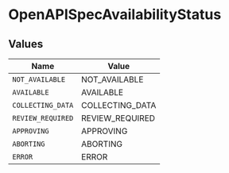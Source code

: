 # OpenAPISpecAvailabilityStatus


## Values

| Name              | Value             |
| ----------------- | ----------------- |
| `NOT_AVAILABLE`   | NOT_AVAILABLE     |
| `AVAILABLE`       | AVAILABLE         |
| `COLLECTING_DATA` | COLLECTING_DATA   |
| `REVIEW_REQUIRED` | REVIEW_REQUIRED   |
| `APPROVING`       | APPROVING         |
| `ABORTING`        | ABORTING          |
| `ERROR`           | ERROR             |